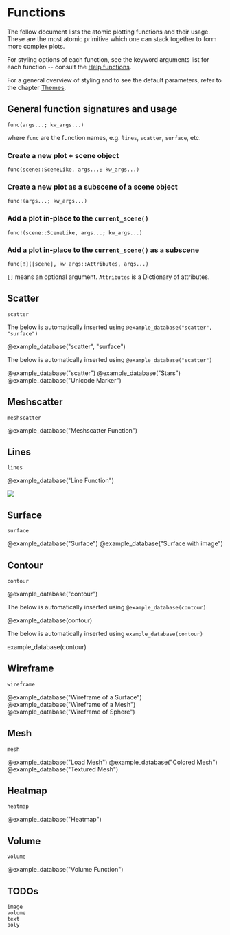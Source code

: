 # Functions

The follow document lists the atomic plotting functions and their usage.
These are the most atomic primitive which one can stack together to form more complex plots.

For styling options of each function, see the keyword arguments list for each function -- consult the [Help functions](@ref).

For a general overview of styling and to see the default parameters, refer to the chapter [Themes](@ref).

## General function signatures and usage

`func(args...; kw_args...)`

where `func` are the function names, e.g. `lines`, `scatter`, `surface`, etc.


### Create a new plot + scene object

`func(scene::SceneLike, args...; kw_args...)`


### Create a new plot as a subscene of a scene object

`func!(args...; kw_args...)`


### Add a plot in-place to the `current_scene()`

`func!(scene::SceneLike, args...; kw_args...)`


### Add a plot in-place to the `current_scene()` as a subscene

`func[!]([scene], kw_args::Attributes, args...)`

`[]` means an optional argument. `Attributes` is a Dictionary of attributes.


## Scatter

```@docs
scatter
```

The below is automatically inserted using `@example_database("scatter", "surface")`

@example_database("scatter", "surface")

The below is automatically inserted using `@example_database("scatter")`

@example_database("scatter")
@example_database("Stars")
@example_database("Unicode Marker")


## Meshscatter

```@docs
meshscatter
```

@example_database("Meshscatter Function")


## Lines

```@docs
lines
```

@example_database("Line Function")

![](lines.png)


## Surface

```@docs
surface
```

@example_database("Surface")
@example_database("Surface with image")

## Contour

```@docs
contour
```

@example_database("contour")

The below is automatically inserted using `@example_database(contour)`

@example_database(contour)

The below is automatically inserted using `example_database(contour)`

example_database(contour)

## Wireframe

```@docs
wireframe
```

@example_database("Wireframe of a Surface")
@example_database("Wireframe of a Mesh")
@example_database("Wireframe of Sphere")

## Mesh

```@docs
mesh
```

@example_database("Load Mesh")
@example_database("Colored Mesh")
@example_database("Textured Mesh")


## Heatmap

```@docs
heatmap
```

@example_database("Heatmap")


## Volume

```@docs
volume

```

@example_database("Volume Function")


## TODOs

```
image
volume
text
poly
```
